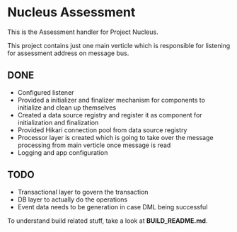 Nucleus Assessment
================

This is the Assessment handler for Project Nucleus. 

This project contains just one main verticle which is responsible for listening for assessment address on message bus. 

DONE
----
* Configured listener
* Provided a initializer and finalizer mechanism for components to initialize and clean up themselves
* Created a data source registry and register it as component for initialization and finalization
* Provided Hikari connection pool from data source registry
* Processor layer is created which is going to take over the message processing from main verticle once message is read
* Logging and app configuration

TODO
----
* Transactional layer to govern the transaction
* DB layer to actually do the operations
* Event data needs to be generation in case DML being successful

To understand build related stuff, take a look at **BUILD_README.md**.



